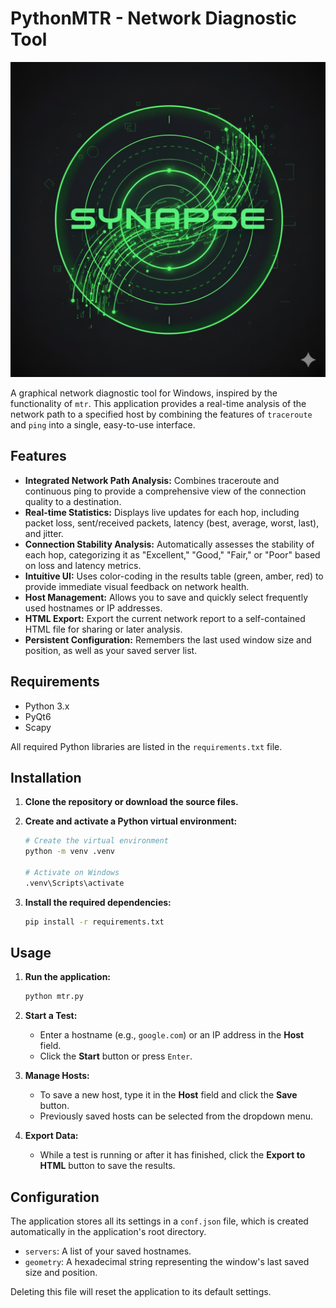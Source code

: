 # PythonMTR - Network Diagnostic Tool

![Icon](icon.png)

A graphical network diagnostic tool for Windows, inspired by the functionality of `mtr`. This application provides a real-time analysis of the network path to a specified host by combining the features of `traceroute` and `ping` into a single, easy-to-use interface.

## Features

- **Integrated Network Path Analysis:** Combines traceroute and continuous ping to provide a comprehensive view of the connection quality to a destination.
- **Real-time Statistics:** Displays live updates for each hop, including packet loss, sent/received packets, latency (best, average, worst, last), and jitter.
- **Connection Stability Analysis:** Automatically assesses the stability of each hop, categorizing it as "Excellent," "Good," "Fair," or "Poor" based on loss and latency metrics.
- **Intuitive UI:** Uses color-coding in the results table (green, amber, red) to provide immediate visual feedback on network health.
- **Host Management:** Allows you to save and quickly select frequently used hostnames or IP addresses.
- **HTML Export:** Export the current network report to a self-contained HTML file for sharing or later analysis.
- **Persistent Configuration:** Remembers the last used window size and position, as well as your saved server list.

## Requirements

- Python 3.x
- PyQt6
- Scapy

All required Python libraries are listed in the `requirements.txt` file.

## Installation

1.  **Clone the repository or download the source files.**

2.  **Create and activate a Python virtual environment:**
    ```bash
    # Create the virtual environment
    python -m venv .venv

    # Activate on Windows
    .venv\Scripts\activate
    ```

3.  **Install the required dependencies:**
    ```bash
    pip install -r requirements.txt
    ```

## Usage

1.  **Run the application:**
    ```bash
    python mtr.py
    ```

2.  **Start a Test:**
    - Enter a hostname (e.g., `google.com`) or an IP address in the **Host** field.
    - Click the **Start** button or press `Enter`.

3.  **Manage Hosts:**
    - To save a new host, type it in the **Host** field and click the **Save** button.
    - Previously saved hosts can be selected from the dropdown menu.

4.  **Export Data:**
    - While a test is running or after it has finished, click the **Export to HTML** button to save the results.

## Configuration

The application stores all its settings in a `conf.json` file, which is created automatically in the application's root directory.

- `servers`: A list of your saved hostnames.
- `geometry`: A hexadecimal string representing the window's last saved size and position.

Deleting this file will reset the application to its default settings.
